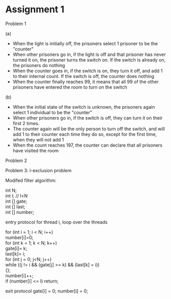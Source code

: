 # Assignment 1

Problem 1

(a) 
- When the light is initially off, the prisoners select 1 prisoner to be the "counter"
- When other prisoners go in, if the light is off and that prisoner has never turned it on, the prisoner turns the switch on. If the switch is already on, the prisoners do nothing
- When the counter goes in, if the switch is on, they turn it off, and add 1 to their internal count. If the switch is off, the counter does nothing
- When the counter finally reaches 99, it means that all 99 of the other prisoners have entered the room to turn on the switch

(b)
- When the initial state of the switch is unknown, the prisoners again select 1 individual to be the "counter"
- When other prisoners go in, if the switch is off, they can turn it on their first 2 times.
- The counter again will be the only person to turn off the switch, and will add 1 to their counter each time they do so, except for the first time, when they will not add 1
- When the count reaches 197, the counter can declare that all prisoners have visited the room


Problem 2

Problem 3: l-exclusion problem

Modifed filter algorithm:

int N;  
int l; // l<N  
int [] gate;  
int [] last;  
int [] number;  

entry protocol for  thread i, loop over the threads  

for (int i = 1; i < N; i++)  
	number[i]=0;  
	for (int k = 1; k < N; k++)  
		gate[i]= k;  
		last[k]= i;  
		for (int j = 0; j<N; j++)  
			while ((j != i && (gate[j] >= k) && (last[k] = i))  
			{};   
	number[i]++;    
	if (number[i] <= l) return;    

exit protocol  gate[i] = 0; 
               number[i] = 0;



